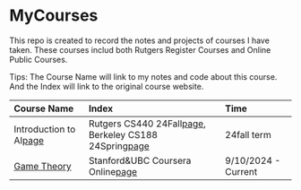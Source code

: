 # MyCourses

This repo is created to record the notes and projects of courses I have taken. These courses includ both Rutgers Register Courses and Online Public Courses.

Tips: 
The Course Name will link to my notes and code about this course.
And the Index will link to the original course website.

| Course Name | Index | Time |
|:-------|:-------|:-------|
| Introduction to AI[page](./IntroductionToAI/README.md) | Rutgers CS440 24Fall[page](https://xintongemilywang.github.io/CS440.html), Berkeley CS188 24Spring[page](https://inst.eecs.berkeley.edu/~cs188/sp24/) | 24fall term |
| [Game Theory](./GameTheory/README.md) | Stanford&UBC Coursera Online[page](https://www.coursera.org/learn/game-theory-1/home/week/1) | 9/10/2024 - Current |
